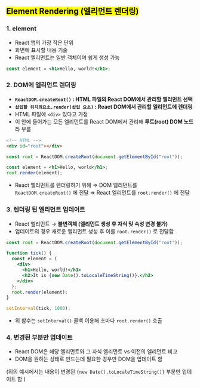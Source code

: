 ## <mark color="#fbc956">Element Rendering (엘리먼트 렌더링)</mark>

### 1. element

- React 앱의 가장 작은 단위
- 화면에 표시할 내용 기술
- React 엘리먼트는 일반 객체이며 쉽게 생성 가능

```jsx
const element = <h1>Hello, world!</h1>;
```

### 2. DOM에 엘리먼트 렌더링

- **`ReactDOM.createRoot()` : HTML 파일의 React DOM에서 관리할 엘리먼트 선택**
- **`삽입할 위치의요소.render(삽입 요소)` : React DOM에서 관리할 엘리먼트에 렌더링**
- HTML 파일에 `<div>` 있다고 가정
- 이 안에 들어가는 모든 엘리먼트를 React DOM에서 관리해 **루트(root) DOM 노드**라 부름

```html
<!-- HTML -->
<div id="root"></div>
```

```jsx
const root = ReactDOM.createRoot(document.getElementById("root"));

const element = <h1>Hello, world</h1>;
root.render(element);
```

- React 엘리먼트를 렌더링하기 위해
  ⇒ DOM 엘리먼트를 `ReactDOM.createRoot()` 에 전달
  ⇒ React 엘리먼트를 `root.render()` 에 전달

### 3. 렌더링 된 엘리먼트 업데이트

- React 엘리먼트 → **불변객체 (엘리먼트 생성 후 자식 및 속성 변경 불가)**
- 업데이트의 경우 새로운 엘리먼트 생성 후 이를 `root.render()` 로 전달함

```jsx
const root = ReactDOM.createRoot(document.getElementById("root"));

function tick() {
  const element = (
    <div>
      <h1>Hello, world!</h1>
      <h2>It is {new Date().toLocaleTimeString()}.</h2>
    </div>
  );
  root.render(element);
}

setInterval(tick, 1000);
```

- 위 함수는 `setInterval()` 콜백 이용해 초마다 `root.render()` 호출

### 4. 변경된 부분만 업데이트

- React DOM은 해당 엘리먼트와 그 자식 엘리먼트 vs 이전의 엘리먼트 비교
- DOM을 원하는 상태로 만드는데 필요한 경우만 DOM을 업데이트 함

(위의 예시에서는 내용이 변경된 `{new Date().toLocaleTimeString()}` 부분만 업데이트 함 )
